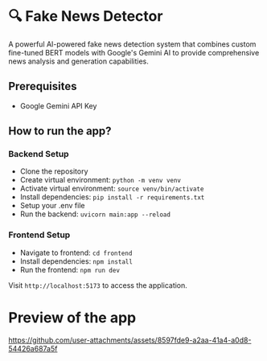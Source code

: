 # 🔍 Fake News Detector

A powerful AI-powered fake news detection system that combines custom fine-tuned BERT models with Google's Gemini AI to provide comprehensive news analysis and generation capabilities.
## Prerequisites
- Google Gemini API Key

## How to run the app?

### Backend Setup
- Clone the repository
- Create virtual environment: `python -m venv venv`
- Activate virtual environment: `source venv/bin/activate`
- Install dependencies: `pip install -r requirements.txt`
- Setup your .env file
- Run the backend: `uvicorn main:app --reload`

### Frontend Setup
- Navigate to frontend: `cd frontend`
- Install dependencies: `npm install`
- Run the frontend: `npm run dev`

Visit `http://localhost:5173` to access the application.

# Preview of the app

https://github.com/user-attachments/assets/8597fde9-a2aa-41a4-a0d8-54426a687a5f
